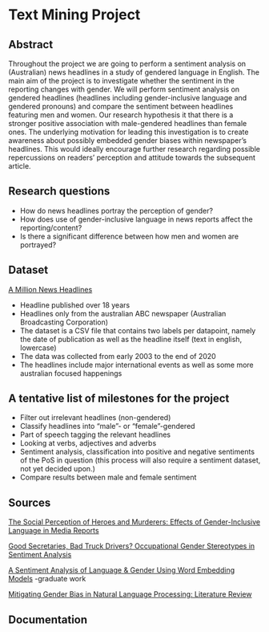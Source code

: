 # Text Mining Project

## Abstract
Throughout the project we are going to perform a sentiment analysis on (Australian) news headlines in a study of gendered language in English. The main aim of the project is to investigate whether the sentiment in the reporting changes with gender. We will perform sentiment analysis on gendered headlines (headlines including gender-inclusive language and gendered pronouns) and compare the sentiment between headlines featuring men and women. Our research hypothesis it that there is a stronger positive association with male-gendered headlines than female ones. The underlying motivation for leading this investigation is to create awareness about possibly embedded gender biases within newspaper’s headlines. This would ideally encourage further research regarding possible repercussions on readers’ perception and attitude towards the subsequent article.

## Research questions
- How do news headlines portray the perception of gender?
- How does use of gender-inclusive language in news reports affect the reporting/content?
- Is there a significant difference between how men and women are portrayed?


## Dataset
[A Million News Headlines](https://www.kaggle.com/datasets/therohk/million-headlines)
- Headline published over 18 years
- Headlines only from the australian ABC newspaper (Australian Broadcasting Corporation)
- The dataset is a CSV file that contains two labels per datapoint, namely the date of publication as well as the headline itself (text in english, lowercase)
- The data was collected from early 2003 to the end of 2020
- The headlines include major international events as well as some more australian focused happenings

## A tentative list of milestones for the project
- Filter out irrelevant headlines (non-gendered)
- Classify headlines into “male”- or “female”-gendered
- Part of speech tagging the relevant headlines
- Looking at verbs, adjectives and adverbs
- Sentiment analysis, classification into positive and negative sentiments of the PoS in question (this process will also require a sentiment dataset, not yet decided upon.)
- Compare results between male and female sentiment

## Sources

[The Social Perception of Heroes and Murderers: Effects of Gender-Inclusive Language in Media Reports](https://www.frontiersin.org/articles/10.3389/fpsyg.2016.00369/full)


[Good Secretaries, Bad Truck Drivers? Occupational Gender Stereotypes in Sentiment Analysis](https://arxiv.org/pdf/1906.10256.pdf)

[A Sentiment Analysis of Language & Gender Using Word Embedding Models](https://academicworks.cuny.edu/cgi/viewcontent.cgi?article=3473&context=gc_etds)
-graduate work

[Mitigating Gender Bias in Natural Language Processing: Literature Review](https://arxiv.org/ftp/arxiv/papers/1906/1906.08976.pdf)

## Documentation
